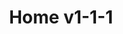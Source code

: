 ---
layout: home.njk
title: Home v1-1-1
bodyName: home
sectionCont:
  - pattern: hero-home
    title: Passion <span>for</span> Classic Cars
    subtitle: Born from our
    image: ./src/_images/67_dart_vader_graffiti.jpg
    altText: 67 Dart Vader three quarters front left graffiti
    link: /projects/67-dart-vader/
    position: m-top-15
    text: Pick your powerplant and we’ll make it happen. We’re specialists in modern engine swaps into classic cars - from mild to wild and oddball combos, we love making your classic better with an engine swap. We know the right parts to make it all work seamlessly and make awesome power and reliability. 
    slidelayout:
  - pattern: hero-home
    title: Every <span>bolt</span> Touched
    subtitle: 69 Cuda
    image: ./src/_images/69-cuda-5.jpg
    altText: 69 Cuda
    link: /projects/69-barracuda-formula-s/
    position: m-top-20
    text: Pick your powerplant and we’ll make it happen. We’re specialists in modern engine swaps into classic cars - from mild to wild and oddball combos, we love making your classic better with an engine swap. We know the right parts to make it all work seamlessly and make awesome power and reliability. 
    slidelayout:
  - pattern: hero-home
    title: Classic <span>Frame-off</span> Restoration
    subtitle: 55 Buick
    image: ./src/_images/55_buick_front_left.jpg
    altText: 55 Buick
    link: /projects/55-buick/
    position: m-top-15
    text: Pick your powerplant and we’ll make it happen. We’re specialists in modern engine swaps into classic cars - from mild to wild and oddball combos, we love making your classic better with an engine swap. We know the right parts to make it all work seamlessly and make awesome power and reliability. 
    slidelayout:
  - pattern: hero-home
    title: Mean <span>Detroit</span> Muscle
    subtitle: 67 Camaro
    image: ./src/_images/67-camaro_forsyth_front_right.jpg
    altText: 67 Camaro
    link: /projects/67-camaro-forsyth/
    position: m-top-30
    text: Pick your powerplant and we’ll make it happen. We’re specialists in modern engine swaps into classic cars - from mild to wild and oddball combos, we love making your classic better with an engine swap. We know the right parts to make it all work seamlessly and make awesome power and reliability. 
    slidelayout:
  - pattern: sec-services
    title: Services
    subtitle: Get your classic back on the road, get it serviced, or make it perform better!
    image: ./src/_images/89_Grand_Wagoneer-LS-side-top.jpg
    altText: 89 Grand Wagoneer LS side top
    position: 
    text: Pick your powerplant and we’ll make it happen. We’re specialists in modern engine swaps into classic cars - from mild to wild and oddball combos, we love making your classic better with an engine swap. We know the right parts to make it all work seamlessly and make awesome power and reliability.
    collectionName: service
    slidelayout:
  - pattern: sec-2col-pos1
    title: We do “normal” engines as well
    subtitle: Tuned to perform
    image: ./src/_images/engine_swap.jpg
    altText: Engine swap
    position: 
    text: If your original engine is shot or you’d like to get more power and performance - we can handle that. Whether it’s sourcing and swapping a crate engine - or working with our rolodex of reputable machine shops on a custom build we can handle it all.
    CTAlabel: Let's Go >
    slidelayout: 1
  - pattern: sec-reviews
    title: Listen to our Customers
    subtitle: Don't take our word for it... Our great customers share their stories
    image: ./src/_images/89_Grand_Wagoneer-LS-side-top.jpg
    altText: 89 Grand Wagoneer LS side top
    position: 
    text: Pick your powerplant and we’ll make it happen. We’re specialists in modern engine swaps into classic cars - from mild to wild and oddball combos, we love making your classic better with an engine swap. We know the right parts to make it all work seamlessly and make awesome power and reliability. 
    slidelayout:
---